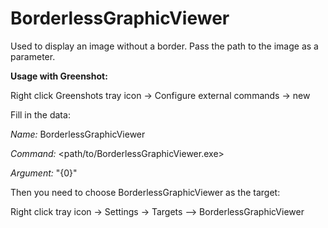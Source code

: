 # BorderlessGraphicViewer
Used to display an image without a border. Pass the path to the image as a parameter.

**Usage with Greenshot:**

Right click Greenshots tray icon -> Configure external commands -> new

Fill in the data:

*Name:* BorderlessGraphicViewer

*Command:* <path/to/BorderlessGraphicViewer.exe>

*Argument:* "{0}"


Then you need to choose BorderlessGraphicViewer as the target:

Right click tray icon -> Settings -> Targets --> BorderlessGraphicViewer